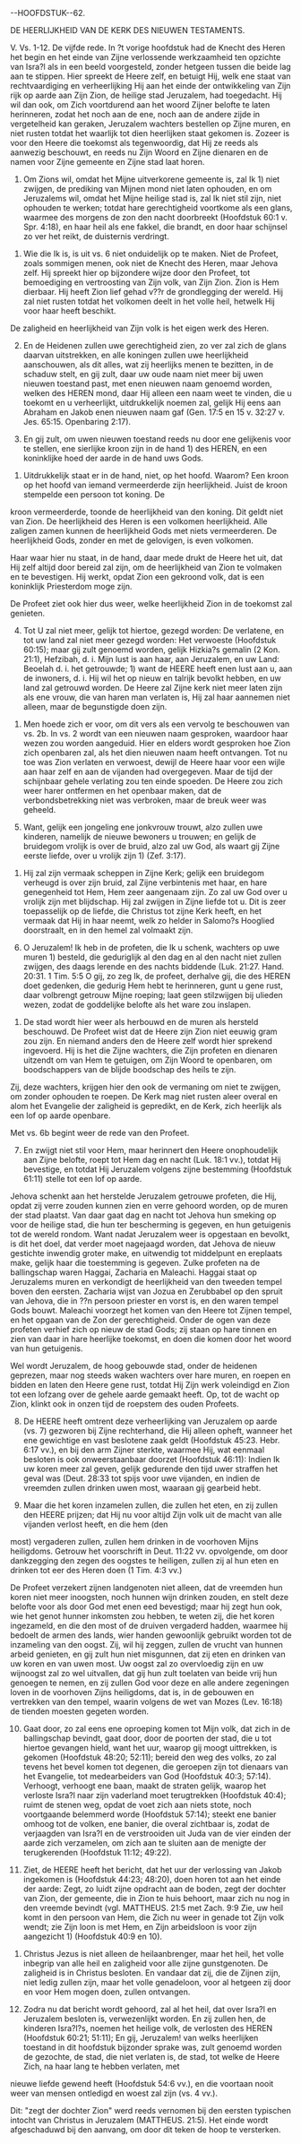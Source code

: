 --HOOFDSTUK--62.

DE HEERLIJKHEID VAN DE KERK DES NIEUWEN TESTAMENTS.

V. Vs. 1-12. De vijfde rede. In ?t vorige hoofdstuk had de Knecht des Heren het begin en het einde  van  Zijne  verlossende  werkzaamheid  ten  opzichte  van  Isra?l  als  in  een  beeld voorgesteld, zonder hetgeen tussen die beide lag aan te stippen. Hier spreekt de Heere zelf, en betuigt  Hij,  welk  ene  staat  van  rechtvaardiging  en  verheerlijking  Hij  aan  het  einde  der ontwikkeling van Zijn rijk op aarde aan Zijn Zion, de heilige stad Jeruzalem, had toegedacht. Hij wil dan ook, om Zich voortdurend aan het woord Zijner belofte te laten herinneren, zodat het  noch  aan  de  ene,  noch  aan  de  andere  zijde  in  vergetelheid  kan  geraken,  Jeruzalem wachters bestellen op Zijne muren, en niet rusten totdat het waarlijk tot dien heerlijken staat gekomen is. Zozeer is voor den Heere die toekomst als tegenwoordig, dat Hij ze reeds als aanwezig beschouwt, en reeds nu Zijn Woord en Zijne dienaren en de namen voor Zijne gemeente en Zijne stad laat horen.

1.  Om Zions wil,  omdat  het  Mijne uitverkorene gemeente  is,  zal Ik  1)  niet  zwijgen,  de prediking van Mijnen mond niet laten ophouden,  en om Jeruzalems wil, omdat het Mijne heilige  stad  is,  zal  Ik  niet  stil  zijn,  niet  ophouden  te  werken;  totdat  hare  gerechtigheid voortkome als een glans, waarmee des morgens de zon den nacht doorbreekt (Hoofdstuk 60:1 v. Spr. 4:18), en haar heil als ene fakkel, die brandt, en door haar schijnsel zo ver het reikt, de duisternis verdringt.

1) Wie die Ik is, is uit vs. 6 niet onduidelijk op te maken. Niet de Profeet, zoals sommigen menen, ook niet de Knecht des Heren, maar Jehova zelf. Hij spreekt hier op bijzondere wijze door den Profeet, tot bemoediging en vertroosting van Zijn volk, van Zijn Zion. Zion is Hem dierbaar. Hij heeft Zion lief gehad v??r de grondlegging der wereld. Hij zal niet rusten totdat het volkomen deelt in het volle heil, hetwelk Hij voor haar heeft beschikt.

De zaligheid en heerlijkheid van Zijn volk is het eigen werk des Heren.

2.  En  de  Heidenen  zullen  uwe  gerechtigheid  zien,  zo  ver  zal  zich  de  glans  daarvan uitstrekken,  en  alle  koningen  zullen  uwe  heerlijkheid  aanschouwen,  als  dit  alles,  wat  zij heerlijks menen te bezitten, in de schaduw stelt, en gij zult, daar uw oude naam niet meer bij uwen nieuwen toestand past, met enen nieuwen naam genoemd worden, welken des HEREN mond, daar Hij alleen een naam weet te vinden, die u toekomt en u verheerlijkt, uitdrukkelijk noemen zal, gelijk Hij eens aan Abraham en Jakob enen nieuwen naam gaf (Gen. 17:5 en 15 v. 32:27 v. Jes. 65:15. Openbaring 2:17).

3. En gij zult, om uwen nieuwen toestand reeds nu door ene gelijkenis voor te stellen, ene sierlijke kroon zijn in de hand 1) des HEREN, en een koninklijke hoed der aarde in de hand uws Gods.

1) Uitdrukkelijk staat er in de hand, niet, op het hoofd. Waarom? Een kroon op het hoofd van iemand vermeerderde zijn heerlijkheid. Juist de kroon stempelde een persoon tot koning. De

kroon vermeerderde, toonde de heerlijkheid van den koning. Dit  geldt  niet  van Zion. De heerlijkheid  des  Heren  is  een  volkomen  heerlijkheid.  Alle  zaligen  zamen  kunnen  de heerlijkheid Gods met niets vermeerderen. De heerlijkheid Gods, zonder en met de gelovigen, is even volkomen.

Haar waar hier nu staat, in de hand, daar mede drukt de Heere het uit, dat Hij zelf altijd door bereid zal zijn, om de heerlijkheid van Zion te volmaken en te bevestigen. Hij werkt, opdat Zion een gekroond volk, dat is een koninklijk Priesterdom moge zijn.

De Profeet ziet ook hier dus weer, welke heerlijkheid Zion in de toekomst zal genieten.

4. Tot U zal niet meer, gelijk tot hiertoe, gezegd worden: De verlatene, en tot uw land zal niet meer gezegd worden:  Het  verwoeste (Hoofdstuk 60:15); maar gij zult  genoemd worden, gelijk Hizkia?s gemalin (2 Kon. 21:1), Hefzibah, d. i. Mijn lust is aan haar, aan Jeruzalem, en uw Land: Beoelah d. i. het getrouwde; 1) want de HEERE heeft enen lust aan u, aan de inwoners, d. i. Hij wil het  op nieuw en talrijk bevolkt  hebben, en uw land zal getrouwd worden. De Heere zal Zijne kerk niet  meer laten zijn als ene vrouw, die van haren man verlaten is, Hij zal haar aannemen niet alleen, maar de begunstigde doen zijn.

1) Men hoede zich er voor, om dit vers als een vervolg te beschouwen van vs. 2b. In vs. 2 wordt van een nieuwen naam gesproken, waardoor haar wezen zou worden aangeduid. Hier en elders wordt gesproken hoe Zion zich openbaren zal, als het dien nieuwen naam heeft ontvangen. Tot nu toe was Zion verlaten en verwoest, dewijl de Heere haar voor een wijle aan haar zelf en aan de vijanden had overgegeven. Maar de tijd der schijnbaar gehele verlating zou ten einde spoeden. De Heere zou zich weer harer ontfermen en het openbaar maken, dat de verbondsbetrekking niet was verbroken, maar de breuk weer was geheeld.

5. Want, gelijk een jongeling ene jonkvrouw trouwt, alzo zullen uwe kinderen, namelijk de nieuwe bewoners u trouwen; en gelijk de bruidegom vrolijk is over de bruid, alzo zal uw God, als waart gij Zijne eerste liefde, over u vrolijk zijn 1) (Zef. 3:17).

1) Hij zal zijn vermaak scheppen in Zijne Kerk; gelijk een bruidegom verheugd is over zijn bruid, zal Zijne verbintenis met haar, en hare genegenheid tot Hem, Hem zeer aangenaam zijn. Zo zal uw God over u vrolijk zijn met blijdschap. Hij zal zwijgen in Zijne liefde tot u. Dit is zeer toepasselijk op de liefde, die Christus tot zijne Kerk heeft, en het vermaak dat Hij in haar neemt, welk zo helder in Salomo?s Hooglied doorstraalt, en in den hemel zal volmaakt zijn.

6. O Jeruzalem! Ik heb in de profeten, die Ik u schenk, wachters op uwe muren 1) besteld, die geduriglijk al den dag en al den nacht niet zullen zwijgen, des daags lerende en des nachts biddende (Luk. 21:27. Hand. 20:31. 1 Tim. 5:5 O gij, zo zeg Ik, de profeet, derhalve gij, die des HEREN doet  gedenken,  die gedurig Hem hebt  te herinneren, gunt  u gene rust, daar volbrengt getrouw Mijne roeping; laat geen stilzwijgen bij ulieden wezen, zodat de goddelijke belofte als het ware zou inslapen.

1) De stad wordt hier weer als herbouwd en de muren als hersteld beschouwd. De Profeet wist dat de Heere zijn Zion niet eeuwig gram zou zijn. En niemand anders den de Heere zelf wordt hier sprekend ingevoerd. Hij is het die Zijne wachters, die Zijn profeten en dienaren uitzendt om van Hem te getuigen, om Zijn Woord te openbaren, om boodschappers van de blijde boodschap des heils te zijn.

Zij,  deze  wachters,  krijgen  hier  den  ook  de  vermaning  om  niet  te  zwijgen,  om  zonder ophouden  te  roepen.  De  Kerk  mag  niet  rusten  aleer  overal  en  alom  het  Evangelie  der zaligheid is gepredikt, en de Kerk, zich heerlijk als een lof op aarde openbare.

Met vs. 6b begint weer de rede van den Profeet.

7. En zwijgt niet stil voor Hem, maar herinnert den Heere onophoudelijk aan Zijne belofte, roept tot Hem dag en nacht (Luk. 18:1 vv.), totdat Hij bevestige, en totdat Hij Jeruzalem volgens zijne bestemming (Hoofdstuk 61:11) stelle tot een lof op aarde.

Jehova schenkt aan het herstelde Jeruzalem getrouwe profeten, die Hij, opdat zij verre zouden kunnen zien en verre gehoord worden, op de muren der stad plaatst. Van daar gaat dag en nacht tot Jehova hun smeking op voor de heilige stad, die hun ter bescherming is gegeven, en hun getuigenis tot de wereld rondom. Want nadat Jeruzalem weer is opgestaan en bevolkt, is dit het doel, dat verder moet  nagejaagd worden, dat Jehova de nieuw gestichte inwendig groter make, en uitwendig tot middelpunt en ereplaats make, gelijk haar die toestemming is gegeven.  Zulke profeten na de ballingschap waren Haggai, Zacharia en Maleachi. Haggai staat op Jeruzalems muren en verkondigt de heerlijkheid van den tweeden tempel boven den eersten. Zacharia wijst van Jozua en Zerubbabel op den spruit van Jehova, die in ??n persoon priester en vorst is, en den waren tempel Gods bouwt. Maleachi voorzegt het komen van den Heere tot Zijnen tempel, en het opgaan van de Zon der gerechtigheid. Onder de ogen van deze profeten verhief zich op nieuw de stad Gods; zij staan op hare tinnen en zien van daar in hare heerlijke toekomst, en doen die komen door het woord van hun getuigenis.

Wel wordt Jeruzalem, de hoog gebouwde stad, onder de heidenen geprezen, maar nog steeds waken wachters over hare muren, en roepen en bidden en laten den Heere gene rust, totdat Hij Zijn werk voleindigd en Zion tot een lofzang over de gehele aarde gemaakt heeft. Op, tot de wacht op Zion, klinkt ook in onzen tijd de roepstem des ouden Profeets.

8. De HEERE heeft omtrent deze verheerlijking van Jeruzalem op aarde (vs. 7) gezworen bij Zijne rechterhand, die Hij alleen opheft, wanneer het ene gewichtige en vast beslotene zaak geldt (Hoofdstuk 45:23. Hebr. 6:17 vv.), en bij den arm Zijner sterkte, waarmee Hij, wat eenmaal besloten is ook onweerstaanbaar doorzet (Hoofdstuk 46:11): Indien Ik uw koren meer zal geven, gelijk gedurende den tijd uwer straffen het geval was (Deut. 28:33 tot spijs voor uwe vijanden, en indien de vreemden zullen drinken uwen most, waaraan gij gearbeid hebt.

9. Maar die het koren inzamelen zullen, die zullen het eten, en zij zullen den HEERE prijzen; dat Hij nu voor altijd Zijn volk uit de macht van alle vijanden verlost heeft, en die hem (den

most) vergaderen zullen, zullen hem drinken in de voorhoven Mijns heiligdoms. Getrouw het voorschrift in Deut. 11:22 vv. opvolgende, om door dankzegging den zegen des oogstes te heiligen, zullen zij al hun eten en drinken tot eer des Heren doen (1 Tim. 4:3 vv.)

De Profeet verzekert zijnen landgenoten niet alleen, dat de vreemden hun koren niet meer inoogsten, noch hunnen wijn drinken zouden, en stelt deze belofte voor als door God met enen eed bevestigd; maar hij zegt hun ook, wie het genot hunner inkomsten zou hebben, te weten  zij,  die  het  koren  ingezameld,  en  die  den  most  of  de  druiven  vergaderd  hadden, waarmee hij bedoelt de armen des lands, wier handen gewoonlijk gebruikt worden tot de inzameling van den oogst. Zij, wil hij zeggen, zullen de vrucht van hunnen arbeid genieten, en gij zult hun niet misgunnen, dat zij eten en drinken van uw koren en van uwen most. Uw oogst zal zo overvloedig zijn en uw wijnoogst zal zo wel uitvallen, dat gij hun zult toelaten van beide vrij hun genoegen te nemen, en zij zullen God voor deze en alle andere zegeningen loven  in  de  voorhoven  Zijns  heiligdoms,  dat  is,  in  de  gebouwen  en  vertrekken  van  den tempel, waarin volgens de wet van Mozes (Lev. 16:18) de tienden moesten gegeten worden.

10. Gaat door, zo zal eens ene oproeping komen tot Mijn volk, dat zich in de ballingschap bevindt, gaat door, door de poorten der stad, die u tot hiertoe gevangen hield, want het uur, waarop gij moogt  uittrekken,  is  gekomen (Hoofdstuk 48:20; 52:11); bereid den weg des volks,  zo zal tevens het bevel komen tot degenen, die geroepen zijn tot dienaars van het Evangelie, tot medearbeiders van God (Hoofdstuk 40:3; 57:14). Verhoogt, verhoogt ene baan, maakt  de straten gelijk,  waarop het  verloste Isra?l naar zijn vaderland moet  terugtrekken (Hoofdstuk 40:4); ruimt de stenen weg, opdat de voet zich aan niets stote, noch voortgaande belemmerd worde (Hoofdstuk 57:14); steekt ene banier omhoog tot de volken, ene banier, die overal zichtbaar is, zodat de verjaagden van Isra?l en de verstrooiden uit Juda van de vier einden der aarde zich verzamelen, om zich aan te sluiten aan de menigte der terugkerenden (Hoofdstuk 11:12; 49:22).

11. Ziet, de HEERE heeft het bericht, dat het uur der verlossing van Jakob ingekomen is (Hoofdstuk  44:23;  48:20),  doen  horen  tot  aan  het  einde  der  aarde:  Zegt,  zo  luidt  zijne opdracht aan de boden, zegt der dochter van Zion, der gemeente, die in Zion te huis behoort, maar zich nu nog in den vreemde bevindt (vgl. MATTHEUS. 21:5 met Zach. 9:9 Zie, uw heil komt in den persoon van Hem, die Zich nu weer in genade tot Zijn volk wendt; zie Zijn loon is met Hem, en Zijn arbeidsloon is voor zijn aangezicht 1) (Hoofdstuk 40:9 en 10).

1) Christus Jezus is niet alleen de heilaanbrenger, maar het heil, het volle inbegrip van alle heil  en  zaligheid  voor  alle  zijne  gunstgenoten.  De  zaligheid  is  in  Christus  besloten.  En vandaar dat zij, die de Zijnen zijn, niet ledig zullen zijn, maar het volle genadeloon, voor al hetgeen zij door en voor Hem mogen doen, zullen ontvangen.

12. Zodra nu dat bericht wordt gehoord, zal al het heil, dat over Isra?l en Jeruzalem besloten is, verwezenlijkt worden. En zij zullen hen, de kinderen Isra?l?s, noemen het heilige volk, de verlosten des  HEREN (Hoofdstuk 60:21; 51:11); En gij, Jeruzalem! van welks heerlijken toestand in dit hoofdstuk bijzonder sprake was, zult genoemd worden de gezochte, de stad, die niet verlaten is, de stad, tot welke de Heere Zich, na haar lang te hebben verlaten, met

nieuwe liefde gewend heeft (Hoofdstuk 54:6 vv.), en die voortaan nooit weer van mensen ontledigd en woest zal zijn (vs. 4 vv.).

Dit:  "zegt  der  dochter  Zion" werd  reeds vernomen bij den  eersten typischen intocht  van Christus in Jeruzalem (MATTHEUS. 21:5). Het einde wordt afgeschaduwd bij den aanvang, om door dit teken de hoop te versterken.
